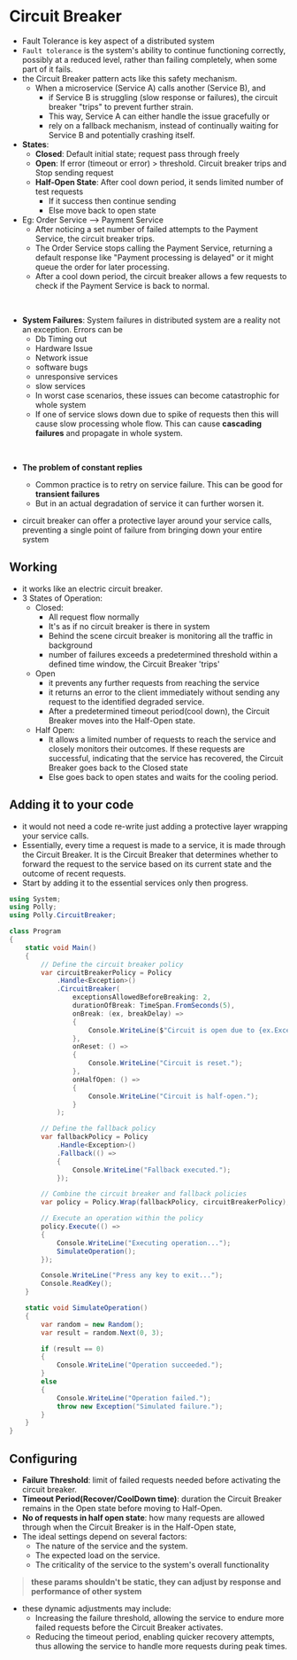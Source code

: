 # Circuit Breaker
* Fault Tolerance is key aspect of a distributed system
* `Fault tolerance` is the system's ability to continue functioning correctly, possibly at a reduced level, rather than failing completely, when some part of it fails.
*  the Circuit Breaker pattern acts like this safety mechanism. 
   *  When a microservice (Service A) calls another (Service B), and 
      *  if Service B is struggling (slow response or failures), the circuit breaker "trips" to prevent further strain. 
      *  This way, Service A can either handle the issue gracefully or 
      *  rely on a fallback mechanism, instead of continually waiting for Service B and potentially crashing itself.
* **States**:
  * **Closed**: Default initial state; request pass through freely
  * **Open**: If error (timeout or error) > threshold. Circuit breaker trips and Stop sending request
  * **Half-Open State**: After cool down period, it sends limited number of test requests
    * If it success then continue sending
    * Else move back to open state
* Eg: Order Service --> Payment Service
  * After noticing a set number of failed attempts to the Payment Service, the circuit breaker trips.
  * The Order Service stops calling the Payment Service, returning a default response like "Payment processing is delayed" or it might queue the order for later processing.
  * After a cool down period, the circuit breaker allows a few requests to check if the Payment Service is back to normal.
<br/>

* **System Failures**: System failures in distributed system are a reality not an exception. Errors can be
  * Db Timing out
  * Hardware Issue
  * Network issue
  * software bugs
  * unresponsive services
  * slow services
  * In worst case scenarios, these issues can become catastrophic for whole system
  * If one of service slows down due to spike of requests then this will cause slow processing whole flow. This can cause **cascading failures** and propagate in whole system. 
<br/>

* **The problem of constant replies**
  * Common practice is to retry on service failure. This can be good for **transient failures**
  * But in an actual degradation of service it can further worsen it. 

* circuit breaker can offer a protective layer around your service calls, preventing a single point of failure from bringing down your entire system

## Working
* it works like an electric circuit breaker.
* 3 States of Operation:
  * Closed:
    * All request flow normally
    * It's as if no circuit breaker is there in system
    * Behind the scene circuit breaker is monitoring all the traffic in background
    * number of failures exceeds a predetermined threshold within a defined time window, the Circuit Breaker 'trips' 
  * Open
    *  it prevents any further requests from reaching the service
    *   it returns an error to the client immediately without sending any request to the identified degraded service.
    *   After a predetermined timeout period(cool down), the Circuit Breaker moves into the Half-Open state.
  * Half Open:
    * It allows a limited number of requests to reach the service and closely monitors their outcomes. If these requests are successful, indicating that the service has recovered, the Circuit Breaker goes back to the Closed state
    * Else goes back to open states and waits for the cooling period. 

## Adding it to your code
* it would not need a code re-write just adding a protective layer wrapping your service calls.
* Essentially, every time a request is made to a service, it is made through the Circuit Breaker. It is the Circuit Breaker that determines whether to forward the request to the service based on its current state and the outcome of recent requests.
* Start by adding it to the essential services only then progress. 

```csharp
using System;
using Polly;
using Polly.CircuitBreaker;

class Program
{
    static void Main()
    {
        // Define the circuit breaker policy
        var circuitBreakerPolicy = Policy
            .Handle<Exception>()
            .CircuitBreaker(
                exceptionsAllowedBeforeBreaking: 2,
                durationOfBreak: TimeSpan.FromSeconds(5),
                onBreak: (ex, breakDelay) =>
                {
                    Console.WriteLine($"Circuit is open due to {ex.Exception.Message}. Retry after {breakDelay.TotalSeconds} seconds.");
                },
                onReset: () =>
                {
                    Console.WriteLine("Circuit is reset.");
                },
                onHalfOpen: () =>
                {
                    Console.WriteLine("Circuit is half-open.");
                }
            );

        // Define the fallback policy
        var fallbackPolicy = Policy
            .Handle<Exception>()
            .Fallback(() =>
            {
                Console.WriteLine("Fallback executed.");
            });

        // Combine the circuit breaker and fallback policies
        var policy = Policy.Wrap(fallbackPolicy, circuitBreakerPolicy);

        // Execute an operation within the policy
        policy.Execute(() =>
        {
            Console.WriteLine("Executing operation...");
            SimulateOperation();
        });

        Console.WriteLine("Press any key to exit...");
        Console.ReadKey();
    }

    static void SimulateOperation()
    {
        var random = new Random();
        var result = random.Next(0, 3);

        if (result == 0)
        {
            Console.WriteLine("Operation succeeded.");
        }
        else
        {
            Console.WriteLine("Operation failed.");
            throw new Exception("Simulated failure.");
        }
    }
}

```

## Configuring
* **Failure Threshold**: limit of failed requests needed before activating the circuit breaker.
* **Timeout Period(Recover/CoolDown time)**:  duration the Circuit Breaker remains in the Open state before moving to Half-Open.
* **No of requests in half open state**: how many requests are allowed through when the Circuit Breaker is in the Half-Open state,
*  The ideal settings depend on several factors:
   * The nature of the service and the system.
   * The expected load on the service.
   * The criticality of the service to the system's overall functionality
> **these params shouldn't be static, they can adjust by response and performance of other system**
* these dynamic adjustments may include:
  * Increasing the failure threshold, allowing the service to endure more failed requests before the Circuit Breaker activates.
  * Reducing the timeout period, enabling quicker recovery attempts, thus allowing the service to handle more requests during peak times.